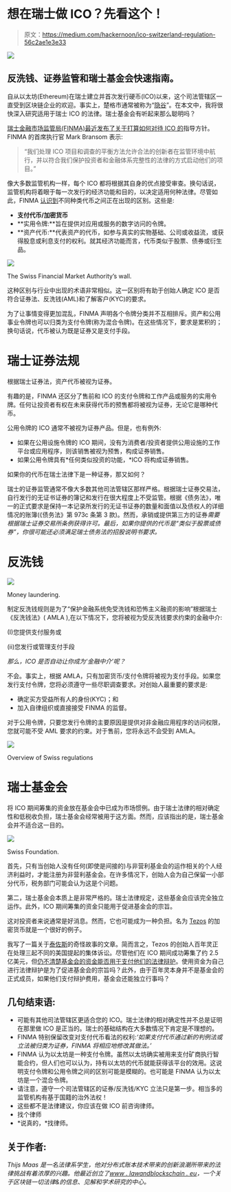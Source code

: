 # 想在瑞士做 ICO？先看这个！

> 原文：<https://medium.com/hackernoon/ico-switzerland-regulation-56c2ae1e3e33>

![](img/eb36ec77d07192f8f4031b6d37fa5c1f.png)

## 反洗钱、证券监管和瑞士基金会快速指南。

自从以太坊(Ethereum)在瑞士建立并首次发行硬币(ICO)以来，这个司法管辖区一直受到区块链企业的欢迎。事实上，楚格市通常被称为“[隐谷](https://cryptovalley.swiss/)”。在本文中，我将很快深入研究适用于瑞士 ICO 的法律。瑞士基金会有听起来那么聪明吗？

[瑞士金融市场监管局(FINMA)](https://www.finma.ch/en/)[最近发布了关于打算如何对待 ICO 的](https://www.finma.ch/en/news/2018/02/20180216-mm-ico-wegleitung/)指导方针。FINMA 的首席执行官 Mark Bransom 表示:

> “我们处理 ICO 项目和调查的平衡方法允许合法的创新者在监管环境中航行，并以符合我们保护投资者和金融体系完整性的法律的方式启动他们的项目。”

像大多数监管机构一样，每个 ICO 都将根据其自身的优点接受审查。换句话说，监管机构将着眼于每一次发行的经济功能和目的，以决定适用何种法律。尽管如此，FINMA [认识到](https://www.finma.ch/en/news/2018/02/20180216-mm-ico-wegleitung/)不同种类代币之间正在出现的区别。这些是:

*   **支付代币/加密货币**
*   **实用令牌:**旨在提供对应用或服务的数字访问的令牌。
*   **资产代币:**代表资产的代币，如参与真实的实物基础、公司或收益流，或获得股息或利息支付的权利。就其经济功能而言，代币类似于股票、债券或衍生品。

![](img/d288e339300405d1ab35d27bf84f9005.png)

The Swiss Financial Market Authority’s wall.

这种区别与行业中出现的术语非常相似。这一区别将有助于创始人确定 ICO 是否符合证券法、反洗钱(AML)和了解客户(KYC)的要求。

为了让事情变得更加混乱，FINMA 声明各个令牌分类并不互相排斥。资产和公用事业令牌也可以归类为支付令牌(称为混合令牌)。在这些情况下，要求是累积的；换句话说，代币被认为既是证券又是支付手段。

# 瑞士证券法规

根据瑞士证券法，资产代币被视为证券。

有趣的是，FINMA 还区分了售前和 ICO 的支付令牌和工作产品或服务的实用令牌。任何让投资者有权在未来获得代币的预售都将被视为证券，无论它是哪种代币。

公用令牌的 ICO 通常不被视为证券产品。但是，也有例外:

*   如果在公用设施令牌的 ICO 期间，没有为消费者/投资者提供公用设施的工作平台或应用程序，则该销售被视为预售，构成证券销售。
*   如果公用令牌具有*任何类似投资的功能，*ICO 将构成证券销售。

如果你的代币在瑞士法律下是一种证券，那又如何？

瑞士的证券监管通常不像大多数其他司法管辖区那样严格。根据瑞士证券交易法，自行发行的无证书证券的簿记和发行在很大程度上不受监管。根据《债务法》，唯一的正式要求是保持一本记录所发行的无证书证券的数量和面值以及债权人的详细情况的账簿(《债务法》第 973c 条第 3 款)。然而，承销或提供第三方的证券*需要根据瑞士证券交易所条例获得许可。最后，如果你提供的代币是“类似于股票或债券”，你很可能还必须满足瑞士债务法的招股说明书要求。*

# **反洗钱**

![](img/0f343c58740a08d53e1f1c04b35647a4.png)

Money laundering.

制定反洗钱规则是为了“保护金融系统免受洗钱和恐怖主义融资的影响”根据瑞士《反洗钱法》( AMLA ),在以下情况下，您将被视为受反洗钱要求约束的金融中介:

(I)您提供支付服务或

(ii)您发行或管理支付手段

*那么，ICO 是否自动让你成为‘金融中介’呢？*

不会。事实上，根据 AMLA，只有加密货币/支付令牌将被视为支付手段。如果您发行支付令牌，您将必须遵守一些尽职调查要求。对创始人最重要的要求是:

*   确定买方受益所有人的身份(KYC)；和
*   加入自律组织或直接接受 FINMA 的监督。

对于公用令牌，只要您发行令牌的主要原因是提供对非金融应用程序的访问权限，您就可能不受 AML 要求的约束。对于售前，您将永远不会受到 AMLA。

![](img/754a55950df0f483ac6b1bf781e5d0cd.png)

Overview of Swiss regulations

# **瑞士基金会**

将 ICO 期间筹集的资金放在基金会中已成为市场惯例。由于瑞士法律的相对确定性和低税收负担，瑞士基金会经常被用于这方面。然而，应该指出的是，瑞士基金会并不适合这一目的。

![](img/12e5840cff8aa1a2c0ba97120b0ff6b1.png)

Swiss Foundation.

首先，只有当创始人没有任何(即使是间接的)与非营利基金会的运作相关的个人经济利益时，才能注册为非营利基金会。在许多情况下，创始人会为自己保留一小部分代币，税务部门可能会认为这是个问题。

第二，瑞士基金会本质上是非常严格的。瑞士法律规定，这些基金会应该完全独立运作。此外，ICO 期间筹集的资金只能用于促进基金会的宗旨。

这对投资者来说通常是好消息。然而，它也可能成为一种负担。名为 [Tezos](https://www.tezos.com/) 的加密货币就是一个很好的例子。

我写了一篇关于[泰佐斯](https://hackernoon.com/the-curious-tale-of-tezos-from-a-232-million-ico-to-4-class-action-lawsuits-6f411b7aad7e)的奇怪故事的文章。简而言之，Tezos 的创始人百年灵正在处理三起不同的美国提起的集体诉讼。尽管他们在 ICO 期间成功筹集了约 2.5 亿美元，但[仍不清楚基金会的资金能否用于支付他们的法律辩护](https://www.reuters.com/article/us-bitcoin-tezos-lawsuits-exclusive/exclusive-tezos-founders-push-for-legal-bailout-from-swiss-foundation-idUSKBN1DV4K0)。使用资金为自己进行法律辩护是为了促进基金会的宗旨吗？此外，由于百年灵本身并不是基金会的正式成员，如果他们支付辩护费用，基金会还能独立行事吗？

## **几句结束语:**

*   可能有其他司法管辖区更适合您的 ICO。瑞士法律的相对确定性并不总是证明在那里做 ICO 是正当的。瑞士的基础结构在大多数情况下肯定是不理想的。
*   FINMA 特别保留改变对支付代币看法的权利:*‘如果支付代币通过新的判例法或立法被归类为证券，FINMA 将相应地修改其做法。’*
*   FINMA 认为以太坊是一种支付令牌。虽然以太坊确实被用来支付矿商执行智能合约，但人们也可以认为，持有以太坊的代币就能获得该平台的效用。这说明支付令牌和公用令牌之间的区别可能是模糊的。也可能是 FINMA 认为以太坊是一个混合令牌。
*   请注意，遵守一个司法管辖区的证券/反洗钱/KYC 立法只是第一步。相当多的监管机构有基于国籍的治外法权！
*   这些都不是法律建议，你应该在做 ICO 前咨询律师。
*   找个律师
*   *说真的，*找律师。

## 关于作者:

*Thijs Maas 是一名法律系学生，他对分布式账本技术带来的创新浪潮所带来的法律挑战有着浓厚的兴趣。他最近创立了*[*www . lawandblockschain . eu*](http://www.lawandblockchain.eu)*，一个关于区块链一切法律&的信息、见解和学术研究的中心。*